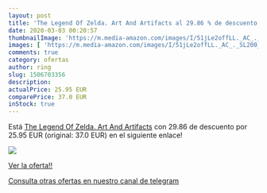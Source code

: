 ```yaml
---
layout: post
title: 'The Legend Of Zelda. Art And Artifacts al 29.86 % de descuento'
date: 2020-03-03 00:20:57
thumbnailImage: 'https://m.media-amazon.com/images/I/51jLe2offLL._AC_._SL200_.jpg'
images: [ 'https://m.media-amazon.com/images/I/51jLe2offLL._AC_._SL200_.jpg' ]
comments: true
category: ofertas
author: ring
slug: 1506703356
description:
actualPrice: 25.95 EUR
comparePrice: 37.0 EUR
inStock: true
---
```


Está [The Legend Of Zelda. Art And Artifacts](https://www.amazon.com/dp/1506703356/?tag=redken08-20) con 29.86 de descuento por 25.95 EUR (original: 37.0 EUR) en el siguiente enlace!

[![](https://m.media-amazon.com/images/I/51jLe2offLL._AC_._SL200_.jpg)](https://www.amazon.com/dp/1506703356/?tag=redken08-20)

[Ver la oferta!!](https://www.amazon.com/dp/1506703356/?tag=redken08-20)

[Consulta otras ofertas en nuestro canal de telegram](https://t.me/s/ofertas25)
